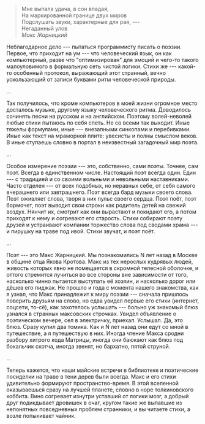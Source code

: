 > Мне выпала удача, в сон впадая,  
> На маркированной границе двух миров  
> Подслушать звуки, характерные для рая, ---  
> Негаданный улов  
>          *Макс Жарницкий*

Неблагодарное дело --- пытаться программисту писать о поэзии. Первое,
что приходит на ум --- что человеческий язык, он как компьютерный,
разве что "оптимизирован" для эмоций и чего-то такого малоуловимого в
формальную сеть чистой логики. Стихи же --- какой-то особенный протокол,
выражающий этот странный, вечно ускользающий от записи буквами ритм
человеческой природы.

...

Так  получилось, что  кроме компьютеров  в моей  жизни огромное  место
досталось музыке, другому языку  человеческого ритма.  Доводилось
сочинять  песни на  русском и на английском. Поэтому волей-неволей
любые стихи пытаюсь по себя спеть. Не со всеми так выходит. Иные
тяжелы формулами, иные --- внезапными синкопами и перебивками. Иные
как текст на мраморной плите: увесисты и полны смыслом веков. В иные
ступаешь словно в портал в неизвестный загадочный мир поэта.

...

Особое измерение поэзии --- это, собственно, сами поэты. Точнее, сам
поэт. Всегда в единственном числе. Настоящий поэт всегда один. Един
--- с традицией и со своими вольными и невольными наставниками. Часто
отделен --- от всех подобных, но неравных себе, от себя самого
вчерашнего или завтрашнего. Поэт всегда бард музыки своего слова. Поэт
оживляет слова, творя в них пульс своего сердца. Поэт поёт, поэт
бормочет, поэт выводит свои строки как родитель детей на свежий
воздух. Нянчит их, смотрит как они вырастают и покидают его, а потом
приходят к нему и согревают его старость. Стихи собирают поэту друзей
и устраивают компании торжество слова под сводами храма --- и пирушку
на траве под ивой. Стихи звучат, и поэт поёт.

...

Поэт --- это Макс Жарницкий. Мы познакомились N лет назад в Москве в
общине отца Якова Кротова. Макс из тех нерослых кудрявых людей,
живость которых явно не помещается в скромной телесной оболочке, и
оттого стремится лучиться во все стороны вне зависимости от того,
насколько чинно пытается выступать её хозяин, и насколько дорог или
дёшев его пиджак. Не прошло и года с момента нашего знакомства, как я
узнал, что Макс принадлежит к миру поэзии --- сначала пришлось
поверить друзьям на слово, но едва увидел первые его стихи (интернет,
соцсети, то-сё), как захотелось услышать --- больно уж знакомый блюз
узнался в странных максовских строчках. Увидел объявление о
поэтическом вечере, сел в электричку, приехал. Услышал. Да, это
блюз. Сразу купил два томика. Как и N лет назад они едут со мной в
путешествие, а я путешествую в них. Иногда чтение Макса сродни разбору
хитрого кода Матрицы, иногда они баюкают как блюз под бокальчик
скотча, иногда звенят, но бархатно, пятой струной.

...

Теперь кажется, что наши майские встречи в библиотеке и поэтические посиделки
на траве в тени дерев были всегда. Макс и его стихи удивительно
формируют пространство-время. В этой вселенной оказываешься сразу на
лучшей планете, словно в норе толкиновского хоббита. Вино согревает
изнутри уставший от логики мозг, а добрый друг подикдывает дровишек в
очаг, кругом такие же выпавшие из непонятных повседневных проблем
странники, и вы читаете стихи, а возле попыхивает чайник.
